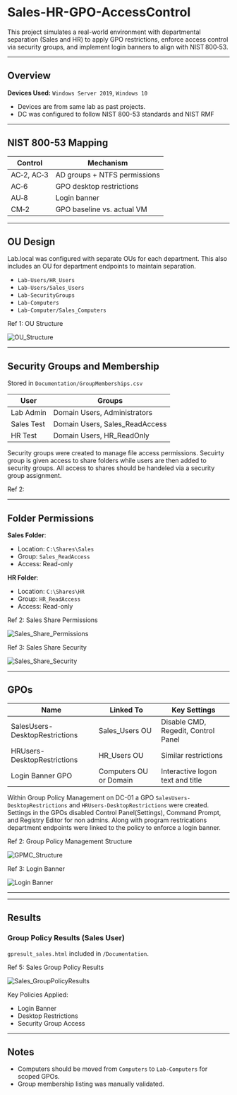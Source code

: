 # Sales-HR-GPO-AccessControl

This project simulates a real-world environment with departmental separation (Sales and HR) to apply GPO restrictions, enforce access control via security groups, and implement login banners to align with NIST 800‑53.

---

## Overview
**Devices Used:** `Windows Server 2019`, `Windows 10`
- Devices are from same lab as past projects.
- DC was configured to follow NIST 800-53 standards and NIST RMF

---

## NIST 800-53 Mapping
| Control              | Mechanism                    |
|----------------------|------------------------------|
| AC‑2, AC‑3	         | AD groups + NTFS permissions |
| AC‑6	               | GPO desktop restrictions     |
| AU‑8	               | Login banner                 |
| CM‑2	               | GPO baseline vs. actual VM   |

---

## OU Design
Lab.local was configured with separate OUs for each department. This also includes an OU for department endpoints to maintain separation.
- `Lab-Users/HR_Users`
- `Lab-Users/Sales_Users`
- `Lab-SecurityGroups`
- `Lab-Computers`
- `Lab-Computer/Sales_Computers`

Ref 1: OU Structure

![OU_Structure](Documentation/OU_Structure.png)

---

## Security Groups and Membership
Stored in `Documentation/GroupMemberships.csv`

| User       | Groups                                  |
|------------|-----------------------------------------|
| Lab Admin  | Domain Users, Administrators            |
| Sales Test | Domain Users, Sales_ReadAccess          |
| HR Test    | Domain Users, HR_ReadOnly               |

Security groups were created to manage file access permissions. Secuirty group is given access to share folders while users are then added to security groups. All access to shares should be handeled via a security group assignment.

Ref 2: 

---

## Folder Permissions

**Sales Folder**:
- Location: `C:\Shares\Sales`
- Group: `Sales_ReadAccess`
- Access: Read-only

**HR Folder**:
- Location: `C:\Shares\HR`
- Group: `HR_ReadAccess`
- Access: Read-only

Ref 2: Sales Share Permissions

![Sales_Share_Permissions](Documentation/Sales_Share_Permissions.png)

Ref 3: Sales Share Security

![Sales_Share_Security](Documentation/Sales_Share_Security.png)


---

## GPOs
| Name                           | Linked To      | Key Settings                           |
|-------------------------------|----------------|----------------------------------------|
| SalesUsers-DesktopRestrictions| Sales_Users OU | Disable CMD, Regedit, Control Panel    |
| HRUsers-DesktopRestrictions   | HR_Users OU    | Similar restrictions                   |
| Login Banner GPO              | Computers OU or Domain | Interactive logon text and title     |

Within Group Policy Management on DC-01 a GPO `SalesUsers-DesktopRestrictions` and `HRUsers-DesktopRestrictions` were created. Settings in the GPOs disabled Control Panel(Settings), Command Prompt, and Registry Editor for non admins. Along with program restrications department endpoints were linked to the policy to enforce a login banner.

Ref 2: Group Policy Management Structure

![GPMC_Structure](Documentation/GPMC_Structure.png)

Ref 3: Login Banner

![Login Banner](Documentation/Logon_Banner.png)

---




---

## Results

### Group Policy Results (Sales User)
`gpresult_sales.html` included in `/Documentation`.

Ref 5: Sales Group Policy Results

![Sales_GroupPolicyResults](Documentation/Sales_GroupPolicyResults.png)

Key Policies Applied:
- Login Banner
- Desktop Restrictions
- Security Group Access

---

## Notes
- Computers should be moved from `Computers` to `Lab-Computers` for scoped GPOs.
- Group membership listing was manually validated.

